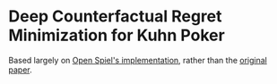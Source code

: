 ﻿# Deep Counterfactual Regret Minimization for Kuhn Poker

Based largely on [Open Spiel's implementation](https://github.com/google-deepmind/open_spiel/blob/master/open_spiel/python/examples/deep_cfr_pytorch.py), rather than the [original paper](https://arxiv.org/abs/1811.00164).